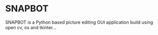 # SNAPBOT
SNAPBOT is a Python based picture editing GUI application build using open cv, os and tkinter...
